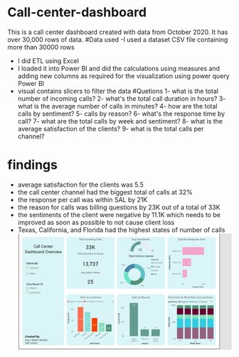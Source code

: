 # Call-center-dashboard
This is a call center dashboard created with data from October 2020. It has over 30,000 rows of data. 
#Data used 
-I used a dataset CSV file containing more than 30000 rows 
- I did ETL using Excel
- I loaded it into Power BI and did the calculations using measures and adding new columns as required for the visualization using power query Power BI
- visual contains slicers to filter the data
#Quetions
1- what is the total number of incoming calls?
2- what's the total call duration in hours?
3- what is the average number of calls in minutes?
4- how are the total calls by sentiment?
5- calls by reason?
6- what's the response time by call?
7- what are the total calls by week and sentiment?
8- what is the average satisfaction of the clients?
9- what is the total calls per channel?
# findings 
- average satisfaction for the clients was 5.5 
- the call center channel had the biggest total of calls at 32%
- the response per call was within SAL by 21K
- the reason for calls was billing questions by 23K out of a total of 33K
- the sentiments of the client were negative by 11.1K which needs to be improved as soon as possible to not cause client loss
- Texas, California, and Florida had the highest states of number of calls 
![Dashboard callcenter](https://github.com/yasmin203/Call-center-dashboard/blob/main/call%20center%20dashboard.png)
